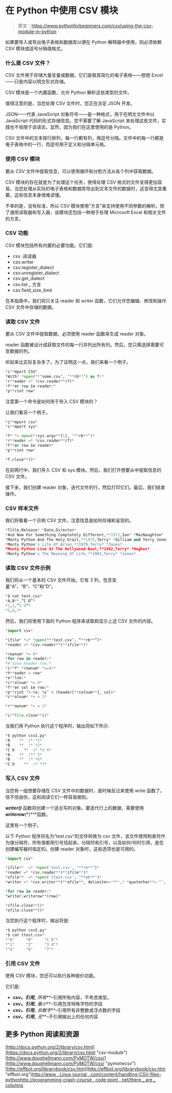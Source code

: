 # 在 Python 中使用 CSV 模块

> 原文：<https://www.pythonforbeginners.com/csv/using-the-csv-module-in-python>

如果要导入或导出电子表格和数据库以便在 Python 解释器中使用，则必须依赖 CSV 模块或逗号分隔值格式。

### 什么是 CSV 文件？

CSV 文件用于存储大量变量或数据。它们是极其简化的电子表格——想想 Excel——只是内容以明文形式存储。

CSV 模块是一个内置函数，允许 Python 解析这些类型的文件。

值得注意的是，当您处理 CSV 文件时，您正在涉足 JSON 开发。

JSON——代表 JavaScript 对象符号——是一种格式，用于在明文文件中以 JavaScript 代码的形式存储信息。您不需要了解 JavaScript 来处理这些文件，实践也不局限于该语言。显然，因为我们在这里使用的是 Python。

CSV 文件中的文本按行排列，每一行都有列，用逗号分隔。文件中的每一行都是电子表格中的一行，而逗号用于定义和分隔单元格。

### 使用 CSV 模块

要从 CSV 文件中提取信息，可以使用循环和分割方法从各个列中获取数据。

CSV 模块的存在就是为了处理这个任务，使得处理 CSV 格式的文件变得更加容易。当您处理从实际的电子表格和数据库导出到文本文件的数据时，这变得尤其重要。这些信息本身很难读懂。

不幸的是，没有标准，所以 CSV 模块使用“方言”来支持使用不同参数的解析。除了通用读取器和写入器，该模块还包括一种用于处理 Microsoft Excel 和相关文件的方言。

### CSV 功能

CSV 模块包括所有内置的必要功能。它们是:

*   csv .阅读器
*   csv.writer
*   csv.register_dialect
*   csv.unregister_dialect
*   csv.get_dialect
*   csv.list _ 方言
*   csv.field_size_limit

在本指南中，我们将只关注 reader 和 writer 函数，它们允许您编辑、修改和操作 CSV 文件中存储的数据。

### 读取 CSV 文件

要从 CSV 文件中提取数据，必须使用 reader 函数来生成 reader 对象。

reader 函数被设计成获取文件的每一行并列出所有列。然后，您只需选择需要可变数据的列。

听起来比实际复杂多了。为了证明这一点，我们来看一个例子。

```py
*i**mport CSV*
*With* *open(**‘some.csv’, ‘**rb**’) as f:*
*r**eader =* *csv.reader**(f)*
*f**or row in reader:*
*p**rint row*
```

注意第一个命令是如何用于导入 CSV 模块的？

让我们看另一个例子。

```py
*i**mport csv* 
*i**mport sys*

*f* *= open(**sys.argv**[1], ‘**rb**’)*
*r**eader =* *csv.reader**(f)*
*f**or row in reader*
*p**rint row*

*f.close**()*
```

在前两行中，我们导入 CSV 和 sys 模块。然后，我们打开想要从中提取信息的 CSV 文件。

接下来，我们创建 reader 对象，迭代文件的行，然后打印它们。最后，我们结束操作。

### CSV 样本文件

我们将看看一个示例 CSV 文件。注意信息是如何存储和呈现的。

```py
*Title,Release* *Date,Director*
*And Now For Something Completely Different,**1971,Ian* *MacNaughton*
*Monty Python And The Holy Grail,**1975,Terry* *Gilliam and Terry Jones*
*Monty Python's Life Of Brian,**1979,Terry* *Jones*
*Monty Python Live At The Hollywood Bowl,**1982,Terry* *Hughes*
*Monty Python's The Meaning Of Life,**1983,Terry* *Jones*
```

### 读取 CSV 文件示例

我们将从一个基本的 CSV 文件开始，它有 3 列，包含变量“A”、“B”、“C”和“D”。

```py
*$ cat test.csv*
*A,B**,”C D”*
*1,2,”3 4”*
*5,6,7*
```

然后，我们将使用下面的 Python 程序来读取和显示上述 CSV 文件的内容。

```py
*import csv*

*ifile* *=* *open(**‘test.csv’, “**rb**”)*
*reader =* *csv.reader**(**ifile**)*

*rownum* *= 0*
*for row in reader:*
*# Save header row.*
*i**f* *rownum* *==0:*
*h**eader = row*
*e**lse:*
*c**olnum* *= 0*
*f**or col in row:*
*p**rint ‘%-8s: %s’ % (header[**colnum**], col)*
*c**olnum* *+ = 1*

*r**ownum* *+ = 1*

*i**file.close**()*
```

当我们用 Python 执行这个程序时，输出将如下所示:

```py
*$ python csv1.py*
*A    **  :* *1* 
*B    **  :* *2*
*C D    **  :* *3 4*
*A    **  :** 5* 
*B    **  :* *6*
*C D    **  :* *7*
```

### 写入 CSV 文件

当您有一组想要存储在 CSV 文件中的数据时，是时候反过来使用 write 函数了。信不信由你，这和阅读它们一样容易做到。

***writer()*** 函数将创建一个适合写的对象。要迭代行上的数据，需要使用***writerow**(**)***函数。

这里有一个例子。

以下 Python 程序将名为“test.csv”的文件转换为 csv 文件，该文件使用制表符作为值分隔符，所有值都用引号括起来。分隔符和引号，以及如何/何时引用，是在创建编写器时指定的。创建 reader 对象时，这些选项也是可用的。

```py
*import csv*

*ifile**  =* *open('test.csv', "**rb**")*
*reader =* *csv.reader**(**ifile**)*
*ofile**  =* *open('ttest.csv', "**wb**")*
*writer =* *csv.writer**(**ofile**, delimiter='**',* *quotechar**='"', quoting=**csv.QUOTE_ALL**)*

*for row in reader:*
*writer.writerow**(row)*

*ifile.close**()*
*ofile.close**()*
```

当您执行这个程序时，输出将是:

```py
*$ python csv2.py*
*$ cat ttest.csv*
*"A"     "B"     "C D"*
*"1"     "2"     "3 4"*
*"5"     "6"     "7"*
```

### 引用 CSV 文件

使用 CSV 模块，您还可以执行各种报价功能。

它们是:

*   ***csv。引用**_ 所有***–引用所有内容，不考虑类型。
*   ***csv。引用**_ 最小***–引用包含特殊字符的字段
*   ***csv。引用**_ 非数字***–引用所有非整数或浮点数的字段
*   ***csv。引用**_ 无***–不引用输出上的任何内容

## 更多 Python 阅读和资源

[http://docs.python.org/2/library/csv.html](https://docs.python.org/2/library/csv.html "csv-module")[http://www.doughellmann.com/PyMOTW/csv/](http://www.doughellmann.com/PyMOTW/csv/ "pymotwcsv")[http://effbot.org/librarybook/csv.htm](http://effbot.org/librarybook/csv.htm "effbot.org")[http://www . Linux journal . com/content/handling-CSV-files-python](https://www.linuxjournal.com/content/handling-csv-files-python "linuxjournal.com")[http://programming-crash-course . code point . net/there _ are _ columns](http://programming-crash-course.codepoint.net "programming_crash")